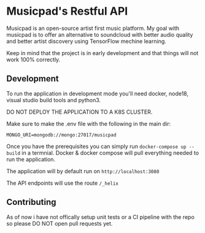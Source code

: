 # Musicpad's Restful API

Musicpad is an open-source artist first music platform. My goal with musicpad is to offer an alternative to soundcloud with better audio quality and better artist discovery using TensorFlow mechine learning.

Keep in mind that the project is in early development and that things will not work 100% correctly.

## Development

To run the application in development mode you'll need docker, node18, visual studio build tools and python3.

DO NOT DEPLOY THE APPLICATION TO A K8S CLUSTER.

Make sure to make the .env file with the following in the main dir:
```
MONGO_URI=mongodb://mongo:27017/musicpad
```

Once you have the prerequisites you can simply run `docker-compose up --build` in a termnial. Docker & docker compose will pull everything needed to run the application.

The application will by default run on `http://localhost:3080`

The API endpoints will use the route `/_helix`

## Contributing

As of now i have not offically setup unit tests or a CI pipeline with the repo so please DO NOT open pull requests yet.
